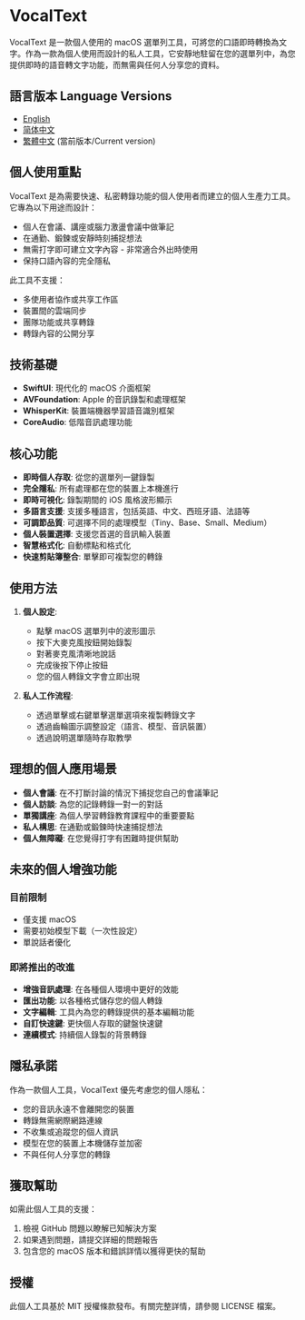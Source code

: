 # VocalText

VocalText 是一款個人使用的 macOS 選單列工具，可將您的口語即時轉換為文字。作為一款為個人使用而設計的私人工具，它安靜地駐留在您的選單列中，為您提供即時的語音轉文字功能，而無需與任何人分享您的資料。

## 語言版本 Language Versions

- [English](README.md)
- [简体中文](README_zh-CN.md)
- [繁體中文](README_zh-TW.md) (當前版本/Current version)

## 個人使用重點

VocalText 是為需要快速、私密轉錄功能的個人使用者而建立的個人生產力工具。它專為以下用途而設計：

- 個人在會議、講座或腦力激盪會議中做筆記
- 在通勤、鍛鍊或安靜時刻捕捉想法
- 無需打字即可建立文字內容 - 非常適合外出時使用
- 保持口語內容的完全隱私

此工具不支援：
- 多使用者協作或共享工作區
- 裝置間的雲端同步
- 團隊功能或共享轉錄
- 轉錄內容的公開分享

## 技術基礎

- **SwiftUI**: 現代化的 macOS 介面框架
- **AVFoundation**: Apple 的音訊錄製和處理框架
- **WhisperKit**: 裝置端機器學習語音識別框架
- **CoreAudio**: 低階音訊處理功能

## 核心功能

- **即時個人存取**: 從您的選單列一鍵錄製
- **完全隱私**: 所有處理都在您的裝置上本機進行
- **即時可視化**: 錄製期間的 iOS 風格波形顯示
- **多語言支援**: 支援多種語言，包括英語、中文、西班牙語、法語等
- **可調節品質**: 可選擇不同的處理模型（Tiny、Base、Small、Medium）
- **個人裝置選擇**: 支援您首選的音訊輸入裝置
- **智慧格式化**: 自動標點和格式化
- **快速剪貼簿整合**: 單擊即可複製您的轉錄

## 使用方法

1. **個人設定**:
   - 點擊 macOS 選單列中的波形圖示
   - 按下大麥克風按鈕開始錄製
   - 對著麥克風清晰地說話
   - 完成後按下停止按鈕
   - 您的個人轉錄文字會立即出現

2. **私人工作流程**:
   - 透過單擊或右鍵單擊選單選項來複製轉錄文字
   - 透過齒輪圖示調整設定（語言、模型、音訊裝置）
   - 透過說明選單隨時存取教學

## 理想的個人應用場景

- **個人會議**: 在不打斷討論的情況下捕捉您自己的會議筆記
- **個人訪談**: 為您的記錄轉錄一對一的對話
- **單獨講座**: 為個人學習轉錄教育課程中的重要要點
- **私人構思**: 在通勤或鍛鍊時快速捕捉想法
- **個人無障礙**: 在您覺得打字有困難時提供幫助

## 未來的個人增強功能

### 目前限制
- 僅支援 macOS
- 需要初始模型下載（一次性設定）
- 單說話者優化

### 即將推出的改進
- **增強音訊處理**: 在各種個人環境中更好的效能
- **匯出功能**: 以各種格式儲存您的個人轉錄
- **文字編輯**: 工具內為您的轉錄提供的基本編輯功能
- **自訂快速鍵**: 更快個人存取的鍵盤快速鍵
- **連續模式**: 持續個人錄製的背景轉錄

## 隱私承諾

作為一款個人工具，VocalText 優先考慮您的個人隱私：
- 您的音訊永遠不會離開您的裝置
- 轉錄無需網際網路連線
- 不收集或追蹤您的個人資訊
- 模型在您的裝置上本機儲存並加密
- 不與任何人分享您的轉錄

## 獲取幫助

如需此個人工具的支援：
1. 檢視 GitHub 問題以瞭解已知解決方案
2. 如果遇到問題，請提交詳細的問題報告
3. 包含您的 macOS 版本和錯誤詳情以獲得更快的幫助

## 授權

此個人工具基於 MIT 授權條款發布。有關完整詳情，請參閱 LICENSE 檔案。